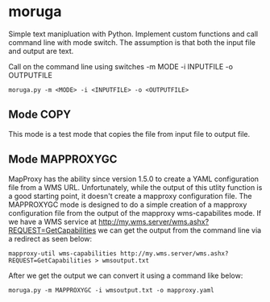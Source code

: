 moruga
======

Simple text manipluation with Python. Implement custom functions and call command line with mode switch. The assumption is that both the input file and output are text. 

Call on the command line using switches
  -m MODE
  -i INPUTFILE
  -o OUTPUTFILE

```
moruga.py -m <MODE> -i <INPUTFILE> -o <OUTPUTFILE>
```

Mode COPY
---------

This mode is a test mode that copies the file from input file to output file. 

Mode MAPPROXYGC
---------------
MapProxy has the ability since version 1.5.0 to create a YAML configuration file from a WMS URL. Unfortunately, while the output of this utlity function is a good starting point, it doesn't create a mapproxy configuration file. The MAPPROXYGC mode is designed to do a simple creation of a mapproxy configuration file from the output of the mapproxy wms-capabilites mode. If we have a WMS service at http://my.wms.server/wms.ashx?REQUEST=GetCapabilities we can get the output from the command line via a redirect as seen below: 

```
mapproxy-util wms-capabilities http://my.wms.server/wms.ashx?REQUEST=GetCapabilities > wmsoutput.txt
```

After we get the output we can convert it using a command like below:

```
moruga.py -m MAPPROXYGC -i wmsoutput.txt -o mapproxy.yaml
```